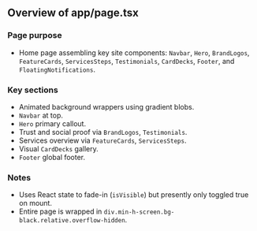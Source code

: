 ## Overview of app/page.tsx

### Page purpose
- Home page assembling key site components: `Navbar`, `Hero`, `BrandLogos`, `FeatureCards`, `ServicesSteps`, `Testimonials`, `CardDecks`, `Footer`, and `FloatingNotifications`.

### Key sections
- Animated background wrappers using gradient blobs.
- `Navbar` at top.
- `Hero` primary callout.
- Trust and social proof via `BrandLogos`, `Testimonials`.
- Services overview via `FeatureCards`, `ServicesSteps`.
- Visual `CardDecks` gallery.
- `Footer` global footer.

### Notes
- Uses React state to fade-in (`isVisible`) but presently only toggled true on mount.
- Entire page is wrapped in `div.min-h-screen.bg-black.relative.overflow-hidden`.


